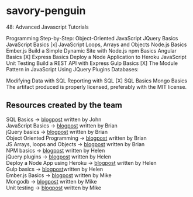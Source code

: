 # savory-penguin
48: Advanced Javascript Tutorials 

 Programming Step-by-Step: Object-Oriented JavaScript
 JQuery Basics
 JavaScript Basics
 [x] JavaScript Loops, Arrays and Objects
 Node.js Basics
 Ember.js
 Build a Simple Dynamic Site with Node.js
 npm Basics
 Angular Basics
  [X] Express Basics
 Deploy a Node Application to Heroku
 JavaScript Unit Testing
 Build a REST API with Express
 Gulp Basics
 [X] The Module Pattern in JavaScript
 Using JQuery Plugins
Databases:

 Modifying Data with SQL
 Reporting with SQL
 [X] SQL Basics
 Mongo Basics
 The artifact produced is properly licensed, preferably with the MIT license.
 
 
 ## Resources created by the team 

SQL Basics -> <a href="https://medium.com/@johnphiliphallmanv/sql-basic-info-fd73aa2d4670#.iev8wtc7n">blogpost</a> written by John
<br/>
JavaScript Basics -> <a href="https://medium.com/@bbking/learning-series-javascript-basic-ee898e04b1d0#.lk55h8bs2">blogpost</a> written by Brian
<br/>
jQuery basics -> <a href="https://medium.com/@bbking/jquery-ce0d1cba9e2e#.dobvpqk1e">blogpost</a> written by Brian
<br/>
Object Oriented Programming -> <a href="https://medium.com/@bbking/object-oriented-programming-20409b664ba8#.f3k16n52u">blogpost</a> written by Brian
<br/>
JS Arrays, loops and Objects -> <a href="https://medium.com/@bbking/javascript-arrays-loops-and-objects-7572425169b7#.r5iu7dowr">blogpost</a> written by Brian
<br/>
NPM basics -> <a href="https://medium.com/@helenyau13/npm-basics-f15dd325de30#.2fnoyg6nl ">blogpost</a> written by Helen
<br/>
jQuery plugins -> <a href="https://medium.com/@helenyau13/jquery-plugins-a17d657e6616#.c66qkydg5 ">blogpost</a> written by Helen
<br/>
Deploy a Node App using Heroku -> <a href="https://medium.com/@helenyau13/how-to-deploy-a-node-app-to-heroku-89cea5a22b02#.de5hkhbal ">blogpost</a> written by Helen
<br/>
Gulp basics -> <a href="https://medium.com/@helenyau13/gulp-basics-f197c4c36be9#.wpd2jsip1">blogpost</a>written by Helen
<br/>
Ember.js Basics -> <a href="http://developerinoakland.blogspot.com/2016/12/emberjs-basics.html">blogpost</a> written by Mike
<br/>
Mongodb -> <a href="http://developerinoakland.blogspot.com/2016/12/mongodb-basics.html">blogpost</a> written by Mike
<br/>
Unit testing -> <a href="http://developerinoakland.blogspot.com/2016/12/unit-testing-basics.html">blogpost</a> written by Mike
<br/>
